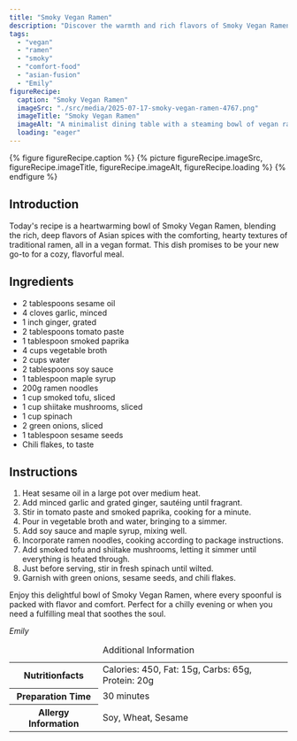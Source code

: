 ```yaml
---
title: "Smoky Vegan Ramen"
description: "Discover the warmth and rich flavors of Smoky Vegan Ramen, a perfect blend of Asian spices and comforting textures in a hearty vegan meal."
tags:
  - "vegan"
  - "ramen"
  - "smoky"
  - "comfort-food"
  - "asian-fusion"
  - "Emily"
figureRecipe: 
  caption: "Smoky Vegan Ramen"
  imageSrc: "./src/media/2025-07-17-smoky-vegan-ramen-4767.png"
  imageTitle: "Smoky Vegan Ramen"
  imageAlt: "A minimalist dining table with a steaming bowl of vegan ramen in the center, surrounded by simple chopsticks and a glass of water, in a cozy, inviting setting."
  loading: "eager"
---
```


{% figure figureRecipe.caption %}
{% picture figureRecipe.imageSrc, figureRecipe.imageTitle, figureRecipe.imageAlt, figureRecipe.loading %}
{% endfigure %}

## Introduction

Today's recipe is a heartwarming bowl of Smoky Vegan Ramen, blending the rich, deep flavors of Asian spices with the comforting, hearty textures of traditional ramen, all in a vegan format. This dish promises to be your new go-to for a cozy, flavorful meal.

## Ingredients

- 2 tablespoons sesame oil
- 4 cloves garlic, minced
- 1 inch ginger, grated
- 2 tablespoons tomato paste
- 1 tablespoon smoked paprika
- 4 cups vegetable broth
- 2 cups water
- 2 tablespoons soy sauce
- 1 tablespoon maple syrup
- 200g ramen noodles
- 1 cup smoked tofu, sliced
- 1 cup shiitake mushrooms, sliced
- 1 cup spinach
- 2 green onions, sliced
- 1 tablespoon sesame seeds
- Chili flakes, to taste

## Instructions

1. Heat sesame oil in a large pot over medium heat.
2. Add minced garlic and grated ginger, sautéing until fragrant.
3. Stir in tomato paste and smoked paprika, cooking for a minute.
4. Pour in vegetable broth and water, bringing to a simmer.
5. Add soy sauce and maple syrup, mixing well.
6. Incorporate ramen noodles, cooking according to package instructions.
7. Add smoked tofu and shiitake mushrooms, letting it simmer until everything is heated through.
8. Just before serving, stir in fresh spinach until wilted.
9. Garnish with green onions, sesame seeds, and chili flakes.

Enjoy this delightful bowl of Smoky Vegan Ramen, where every spoonful is packed with flavor and comfort. Perfect for a chilly evening or when you need a fulfilling meal that soothes the soul.

*Emily*

<table><caption class='sr-only'>Additional Information</caption><tr><th>Nutritionfacts</th><td>Calories: 450, Fat: 15g, Carbs: 65g, Protein: 20g&nbsp;</td></tr><tr><th>Preparation Time</th><td>30 minutes&nbsp;</td></tr><tr><th>Allergy Information</th><td>Soy, Wheat, Sesame&nbsp;</td></tr></table>

